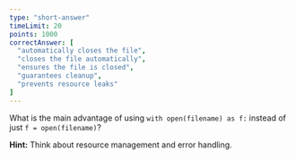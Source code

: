 ```yaml
---
type: "short-answer"
timeLimit: 20
points: 1000
correctAnswer: [
  "automatically closes the file",
  "closes the file automatically",
  "ensures the file is closed",
  "guarantees cleanup",
  "prevents resource leaks"
]
---
```


What is the main advantage of using `with open(filename) as f:` instead of just `f = open(filename)`?

**Hint:** Think about resource management and error handling.
